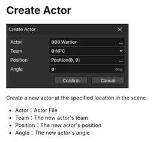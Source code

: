 # Create Actor

![](img/createActor-1.png)

Create a new actor at the specified location in the scene.

- Actor：Actor File
- Team：The new actor's team
- Position：The new actor's position
- Angle：The new actor's angle